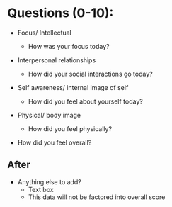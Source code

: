 # Questions (0-10):
- Focus/ Intellectual
  - How was your focus today?

- Interpersonal relationships
  - How did your social interactions go today?

- Self awareness/ internal image of self
  - How did you feel about yourself today?
  
- Physical/ body image
  - How did you feel physically? 

- How did you feel overall?

## After
- Anything else to add?
  - Text box
  - This data will not be factored into overall score
  